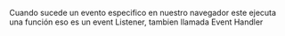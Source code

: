 Cuando sucede un evento especifico en nuestro navegador este ejecuta una función eso es un event Listener, tambien llamada Event Handler
